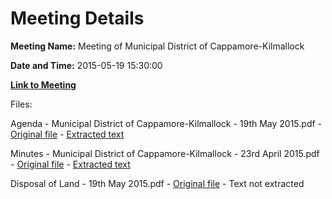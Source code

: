 # Meeting Details

**Meeting Name:** Meeting of Municipal District of Cappamore-Kilmallock

**Date and Time:** 2015-05-19 15:30:00

**[Link to Meeting](https://www.limerick.ie/council/whats-on/meeting-municipal-district-cappamore-kilmallock-1)**

Files: 

Agenda - Municipal District of Cappamore-Kilmallock - 19th May 2015.pdf - [Original file](https://www.limerick.ie/sites/default/files/media/documents/2017-07/agenda_-_special_meeting_of_municipal_district_of_newcastle_west_-_19th_may_2015_0.pdf) - [Extracted text](./Agenda%20-%20Municipal%20District%20of%20Cappamore-Kilmallock%20-%2019th%20May%202015.md)

Minutes - Municipal District of Cappamore-Kilmallock - 23rd April 2015.pdf - [Original file](https://www.limerick.ie/sites/default/files/media/documents/2017-07/minutes_-_municipal_district_of_cappamore-kilmallock_-_23rd_april_2015_0.pdf) - [Extracted text](./Minutes%20-%20Municipal%20District%20of%20Cappamore-Kilmallock%20-%2023rd%20April%202015.md)

Disposal of Land - 19th May 2015.pdf - [Original file](https://www.limerick.ie/sites/default/files/media/documents/2017-07/disposal_of_land_172c000_sq_ft_food_units_at_hospital2c_co._limerick.pdf) - Text not extracted

